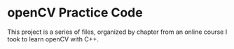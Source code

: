 # openCV Practice Code

This project is a series of files, organized by chapter from an online course I took to learn openCV with C++.